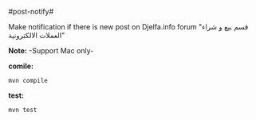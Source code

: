 #post-notify#

Make notification if there is new post on Djelfa.info forum
"قسم بيع و شراء العملات الالكترونية"

**Note:**
-Support Mac only-

**comile:**
```
mvn compile
```
**test:**
```
mvn test
```
